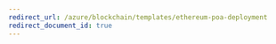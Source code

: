 ```yaml
---
redirect_url: /azure/blockchain/templates/ethereum-poa-deployment
redirect_document_id: true
---
```

